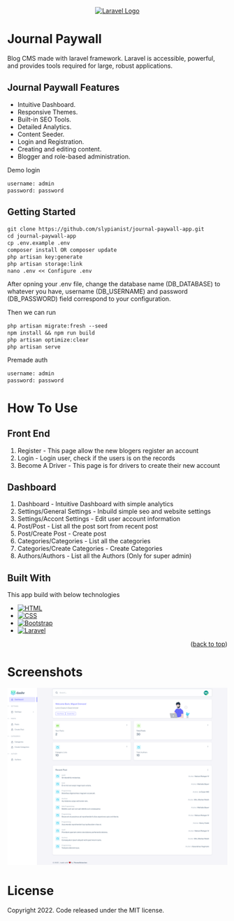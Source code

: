<p align="center"><a href="https://laravel.com" target="_blank"><img src="https://raw.githubusercontent.com/laravel/art/master/logo-lockup/5%20SVG/2%20CMYK/1%20Full%20Color/laravel-logolockup-cmyk-red.svg" width="400" alt="Laravel Logo"></a></p>

# Journal Paywall
Blog CMS made with laravel framework.
Laravel is accessible, powerful, and provides tools required for large, robust applications.

## Journal Paywall Features

- Intuitive Dashboard.
- Responsive Themes.
- Built-in SEO Tools.
- Detailed Analytics.
- Content Seeder.
- Login and Registration.
- Creating and editing content.
- Blogger and role-based administration.


Demo login
``` 
username: admin
password: password
```

## Getting Started
```shell
git clone https://github.com/slypianist/journal-paywall-app.git
cd journal-paywall-app
cp .env.example .env
composer install OR composer update
php artisan key:generate
php artisan storage:link
nano .env << Configure .env
```
After opning your .env file, change the database name (DB_DATABASE) to whatever you have, username (DB_USERNAME) and password (DB_PASSWORD) field correspond to your configuration.

Then we can run
```shell
php artisan migrate:fresh --seed
npm install && npm run build
php artisan optimize:clear
php artisan serve
```

Premade auth
```
username: admin
password: password
```

# How To Use

## Front End
1. Register         - This page allow the new blogers register an account
2. Login            - Login user, check if the users is on the records
3. Become A Driver  - This page is for drivers to create their new account

## Dashboard
1. Dashboard                       - Intuitive Dashboard with simple analytics
2. Settings/General Settings       - Inbuild simple seo and website settings
3. Settings/Accont Settings        - Edit user account information
4. Post/Post                       - List all the post sort from recent post
5. Post/Create Post                - Create post
6. Categories/Categories           - List all the categories
7. Categories/Create Categories    - Create Categories
7. Authors/Authors                 - List all the Authors (Only for super admin)

## Built With

This app build with below technologies

* [![HTML][HTML.com]][html-url]
* [![CSS][CSS.com]][css-url]
* [![Bootstrap][Bootstrap.com]][Bootstrap-url]
* [![Laravel][Laravel.com]][Laravel-url]

<p align="right">(<a href="#readme-top">back to top</a>)</p>

# Screenshots
![Screenshot 1](https://github.com/MiguelEmmara-ai/dashr/blob/master/public/screenshots/screencapture-dashr-dashboard-2022-12-02-16_21_51.png)

# License
Copyright 2022. Code released under the MIT license.

<!-- MARKDOWN LINKS & IMAGES -->
<!-- https://www.markdownguide.org/basic-syntax/#reference-style-links -->
[HTML.com]: https://img.shields.io/badge/HTML5-E34F26?style=for-the-badge&logo=html5&logoColor=white
[html-url]: https://www.w3schools.com/html/
[CSS.com]: https://img.shields.io/badge/CSS3-1572B6?style=for-the-badge&logo=css3&logoColor=white
[css-url]: https://www.w3schools.com/css/
[Bootstrap.com]: https://img.shields.io/badge/Bootstrap-563D7C?style=for-the-badge&logo=bootstrap&logoColor=white
[Bootstrap-url]: https://getbootstrap.com
[Laravel.com]: https://img.shields.io/badge/Laravel-FF2D20?style=for-the-badge&logo=laravel&logoColor=white
[Laravel-url]: https://laravel.com
